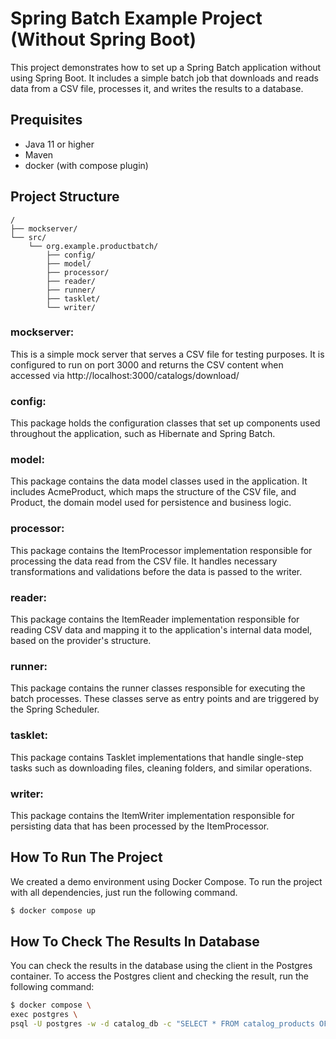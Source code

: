 # Spring Batch Example Project (Without Spring Boot)

This project demonstrates how to set up a Spring Batch application without using Spring Boot. It includes a simple batch job that downloads and reads data from a CSV file, processes it, and writes the results to a database.

## Prequisites
- Java 11 or higher
- Maven
- docker (with compose plugin)

## Project Structure

```
/
├── mockserver/
└── src/
    └── org.example.productbatch/
        ├── config/
        ├── model/
        ├── processor/
        ├── reader/
        ├── runner/
        ├── tasklet/
        └── writer/
```        

### mockserver: 
This is a simple mock server that serves a CSV file for testing purposes. It is configured to run on port 3000 and returns the CSV content when accessed via http://localhost:3000/catalogs/download/

### config: 
This package holds the configuration classes that set up components used throughout the application, such as Hibernate and Spring Batch. 

### model: 
This package contains the data model classes used in the application. It includes AcmeProduct, which maps the structure of the CSV file, and Product, the domain model used for persistence and business logic.

### processor: 
This package contains the ItemProcessor implementation responsible for processing the data read from the CSV file. It handles necessary transformations and validations before the data is passed to the writer.

### reader: 
This package contains the ItemReader implementation responsible for reading CSV data and mapping it to the application's internal data model, based on the provider's structure.

### runner: 
This package contains the runner classes responsible for executing the batch processes. These classes serve as entry points and are triggered by the Spring Scheduler.

### tasklet: 
This package contains Tasklet implementations that handle single-step tasks such as downloading files, cleaning folders, and similar operations.

### writer: 
This package contains the ItemWriter implementation responsible for persisting data that has been processed by the ItemProcessor.


## How To Run The Project

We created a demo environment using Docker Compose. To run the project with all dependencies, just run the following command.

```bash
$ docker compose up
```

## How To Check The Results In Database
You can check the results in the database using the client in the Postgres container. To access the Postgres client and checking the result, run the following command:

```bash
$ docker compose \
exec postgres \
psql -U postgres -w -d catalog_db -c "SELECT * FROM catalog_products OFFSET 0 LIMIT 10;"
```